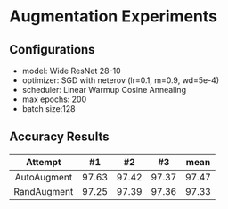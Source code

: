 # Augmentation Experiments
## Configurations
- model: Wide ResNet 28-10
- optimizer: SGD with neterov (lr=0.1, m=0.9, wd=5e-4)
- scheduler: Linear Warmup Cosine Annealing
- max epochs: 200
- batch size:128

## Accuracy Results
| Attempt | #1  | #2  | #3  | mean |
| :---:   | :-: | :-: | :-: | :-:  |
| AutoAugment | 97.63 | 97.42 | 97.37 | 97.47 |
| RandAugment | 97.25 | 97.39 | 97.36 | 97.33 |

